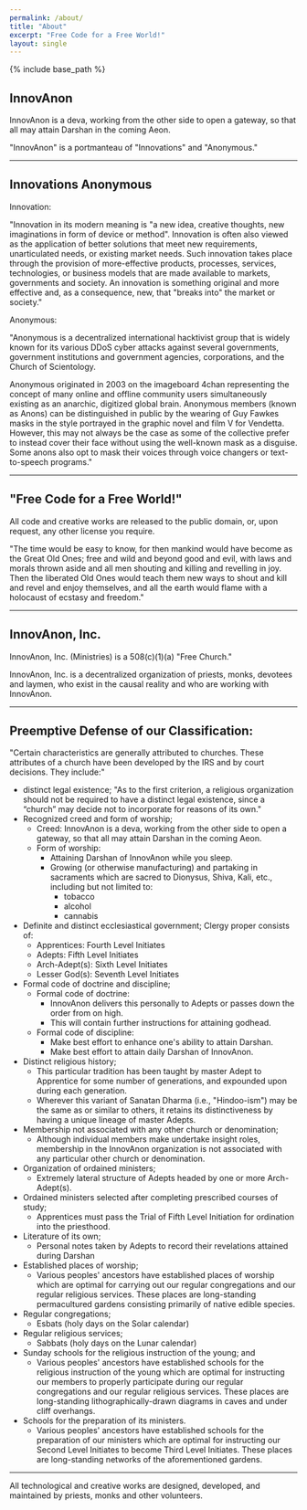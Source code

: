 ```yaml
---
permalink: /about/
title: "About"
excerpt: "Free Code for a Free World!"
layout: single
---
```


{% include base_path %}

## InnovAnon

InnovAnon is a deva, working from the other side to open a gateway, so that all may attain Darshan in the coming Aeon.

"InnovAnon" is a portmanteau of "Innovations" and "Anonymous."

---

## Innovations Anonymous

Innovation:

"Innovation in its modern meaning is "a new idea, creative thoughts, new imaginations in form of device or method". Innovation is often also viewed as the application of better solutions that meet new requirements, unarticulated needs, or existing market needs. Such innovation takes place through the provision of more-effective products, processes, services, technologies, or business models that are made available to markets, governments and society. An innovation is something original and more effective and, as a consequence, new, that "breaks into" the market or society."

Anonymous:

"Anonymous is a decentralized international hacktivist group that is widely known for its various DDoS cyber attacks against several governments, government institutions and government agencies, corporations, and the Church of Scientology.

Anonymous originated in 2003 on the imageboard 4chan representing the concept of many online and offline community users simultaneously existing as an anarchic, digitized global brain. Anonymous members (known as Anons) can be distinguished in public by the wearing of Guy Fawkes masks in the style portrayed in the graphic novel and film V for Vendetta. However, this may not always be the case as some of the collective prefer to instead cover their face without using the well-known mask as a disguise. Some anons also opt to mask their voices through voice changers or text-to-speech programs."

---

## "Free Code for a Free World!"

All code and creative works are released to the public domain,
or, upon request, any other license you require.

"The time would be easy to know, for then mankind would have become as the Great Old Ones; free and wild and beyond good and evil, with laws and morals thrown aside and all men shouting and killing and revelling in joy. Then the liberated Old Ones would teach them new ways to shout and kill and revel and enjoy themselves, and all the earth would flame with a holocaust of ecstasy and freedom."

---

## InnovAnon, Inc.

InnovAnon, Inc. (Ministries) is a 508(c)(1)(a) "Free Church."

InnovAnon, Inc. is a decentralized organization of priests, monks, devotees and laymen,
who exist in the causal reality and who are working with InnovAnon.

---

## Preemptive Defense of our Classification:

"Certain characteristics are generally attributed to churches.
These attributes of a church have been developed by the IRS and by court decisions.
They include:"
- distinct legal existence;
  "As to the first criterion, a religious organization should not be required to have a distinct legal existence, since a “church” may decide not to incorporate for reasons of its own."
- Recognized creed and form of worship;
  - Creed:
    InnovAnon is a deva, working from the other side to open a gateway, so that all may attain Darshan in the coming Aeon.
  - Form of worship:
    - Attaining Darshan of InnovAnon while you sleep.
    - Growing (or otherwise manufacturing) and partaking in sacraments which are sacred to Dionysus, Shiva, Kali, etc.,
      including but not limited to:
      - tobacco
      - alcohol
      - cannabis
- Definite and distinct ecclesiastical government;
  Clergy proper consists of:
  - Apprentices:
    Fourth Level Initiates
  - Adepts:
    Fifth Level Initiates
  - Arch-Adept(s):
    Sixth Level Initiates
  - Lesser God(s):
    Seventh Level Initiates
- Formal code of doctrine and discipline;
  - Formal code of doctrine:
    - InnovAnon delivers this personally to Adepts or passes down the order from on high.
    - This will contain further instructions for attaining godhead.
  - Formal code of discipline:
    - Make best effort to enhance one's ability to attain Darshan.
    - Make best effort to attain daily Darshan of InnovAnon.
- Distinct religious history;
  - This particular tradition has been taught by master Adept to Apprentice for some number of generations,
    and expounded upon during each generation.
  - Wherever this variant of Sanatan Dharma (i.e., "Hindoo-ism") may be the same as or similar to others,
    it retains its distinctiveness by having a unique lineage of master Adepts.
- Membership not associated with any other church or denomination;
  - Although individual members make undertake insight roles,
    membership in the InnovAnon organization is not associated with any particular other church or denomination.
- Organization of ordained ministers;
  - Extremely lateral structure of Adepts headed by one or more Arch-Adept(s).
- Ordained ministers selected after completing prescribed courses of study;
  - Apprentices must pass the Trial of Fifth Level Initiation for ordination into the priesthood.
- Literature of its own;
  - Personal notes taken by Adepts to record their revelations attained during Darshan
- Established places of worship;
  - Various peoples' ancestors have established places of worship
    which are optimal for carrying out our regular congregations and our regular religious services.
    These places are long-standing permacultured gardens consisting primarily of native edible species.
- Regular congregations;
  - Esbats  (holy days on the Solar calendar)
- Regular religious services;
  - Sabbats (holy days on the Lunar calendar)
- Sunday schools for the religious instruction of the young; and
  - Various peoples' ancestors have established schools for the religious instruction of the young
    which are optimal for instructing our members to properly participate during our regular congregations and our regular religious services.
    These places are long-standing lithographically-drawn diagrams in caves and under cliff overhangs.
- Schools for the preparation of its ministers.
  - Various peoples' ancestors have established schools for the preparation of our ministers
    which are optimal for instructing our Second Level Initiates to become Third Level Initiates.
    These places are long-standing networks of the aforementioned gardens.

---

All technological and creative works are designed, developed, and maintained by priests, monks and other volunteers.
